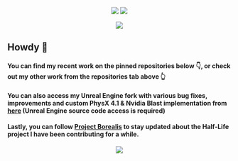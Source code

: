 <p align="center">
  <a href="https://twitter.com/intent/follow?screen_name=dcyanikoglu"><img src="https://badgen.net/twitter/follow/dcyanikoglu?icon=twitter"></a>
  <a href="https://www.linkedin.com/in/dyanikoglu/"><img src="https://badgen.net/badge/Linkedin/Doğa%20Can%20Yanıkoğlu"></a>
</p>

<p align="center">
  <img src="https://github-readme-stats.vercel.app/api?username=dyanikoglu&hide_rank=true&show_icons=true">
</p>

## Howdy 🤠 

#### You can find my recent work on the pinned repositories below 👇, or check out my other work from the repositories tab above 👆

#### You can also access my Unreal Engine fork with various bug fixes, improvements and custom PhysX 4.1 & Nvidia Blast implementation from [here](https://github.com/dyanikoglu/UnrealEngine) (Unreal Engine source code access is required)

#### Lastly, you can follow [Project Borealis](https://projectborealis.com) to stay updated about the Half-Life project I have been contributing for a while.

<p align="center">
  <img src="https://visitor-badge.glitch.me/badge?page_id=dyanikoglu.dyanikoglu">
</p>
